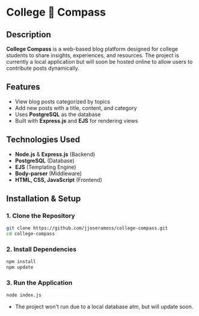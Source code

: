 # College 🧭 Compass

## Description
**College Compass** is a web-based blog platform designed for college students to share insights, experiences, and resources. The project is currently a local application but will soon be hosted online to allow users to contribute posts dynamically.

## Features
- View blog posts categorized by topics
- Add new posts with a title, content, and category
- Uses **PostgreSQL** as the database
- Built with **Express.js** and **EJS** for rendering views

## Technologies Used
- **Node.js** & **Express.js** (Backend)
- **PostgreSQL** (Database)
- **EJS** (Templating Engine)
- **Body-parser** (Middleware)
- **HTML, CSS, JavaScript** (Frontend)

## Installation & Setup

### 1. Clone the Repository
```sh
git clone https://github.com/jjoseramoss/college-compass.git
cd college-compass
```

### 2. Install Dependencies
```sh
npm install
npm update
```
### 3. Run the Application 
```sh
node index.js
```
- The project won't run due to a local database atm, but will update soon.




